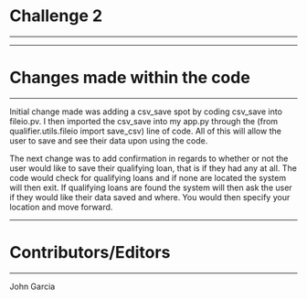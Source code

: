 # Challenge 2
--------------

--------
# Changes made within the code
--------

Initial change made was adding a csv_save spot by coding csv_save into fileio.pv. I then imported the csv_save into my app.py through the (from qualifier.utils.fileio import save_csv) line of code. All of this will allow the user to save and see their data upon using the code.

The next change was to add confirmation in regards to whether or not the user would like to save their qualifying loan, that is if they had any at all. The code would check for qualifying loans and if none are located the system will then exit. If qualifying loans are found the system will then ask the user if they would like their data saved and where. You would then specify your location and move forward.

----------
# Contributors/Editors
----------
John Garcia
